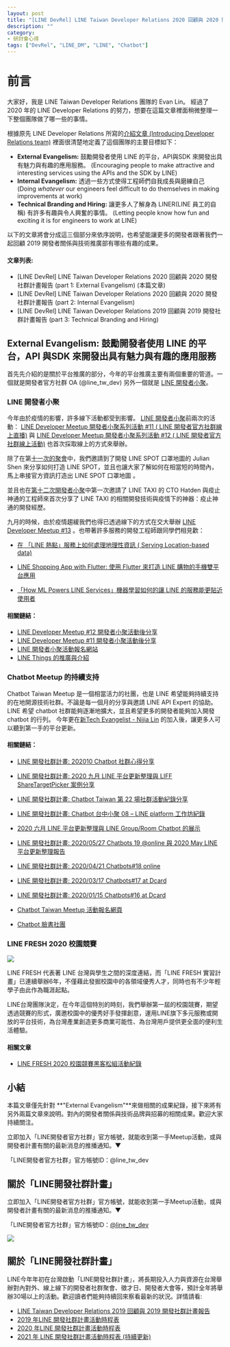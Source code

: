 ```yaml
---
layout: post
title: "[LINE DevRel] LINE Taiwan Developer Relations 2020 回顧與 2020 開發社群計畫報告"
description: ""
category: 
- 研討會心得
tags: ["DevRel", "LINE_DM", "LINE", "Chatbot"]
---
```



# 前言

大家好，我是 LINE Taiwan Developer Relations 團隊的 Evan Lin。 經過了 2020 年的 LINE Developer Relations 的努力，想要在這篇文章裡面稍微整理一下整個團隊做了哪一些的事情。

根據原先 LINE Developer Relations 所寫的[介紹文章 (Introducing Developer Relations team)](https://engineering.linecorp.com/en/blog/introducing-developer-relations-team/) 裡面很清楚地定義了這個團隊的主要目標如下：

- **External Evangelism:** 鼓勵開發者使用 LINE 的平台，API與SDK 來開發出具有魅力與有趣的應用服務。 (Encouraging people to make attractive and interesting services using the APIs and the SDK by LINE) 
- **Internal Evangelism:** 透過一些方式使得工程師們自我成長與磨練自己 (Doing *whatever* our engineers feel difficult to do themselves in making improvements at work)
- **Technical Branding and Hiring:** 讓更多人了解身為 LINER(LINE 員工的自稱) 有許多有趣與令人興奮的事情。 (Letting people know how fun and exciting it is for engineers to work at LINE)

以下的文章將會分成這三個部分來依序說明，也希望能讓更多的開發者跟著我們一起回顧 2019 開發者關係與技術推廣部有哪些有趣的成果。

#### 文章列表:

- [LINE DevRel] LINE Taiwan Developer Relations 2020 回顧與 2020 開發社群計畫報告 (part 1: External Evangelism) (本篇文章)
- [LINE DevRel] LINE Taiwan Developer Relations 2020 回顧與 2020 開發社群計畫報告 (part 2: Internal Evangelism)
- [LINE DevRel] LINE Taiwan Developer Relations 2019 回顧與 2019 開發社群計畫報告 (part 3: Technical Branding and Hiring)

##  **External Evangelism:** 鼓勵開發者使用 LINE 的平台，API 與SDK 來開發出具有魅力與有趣的應用服務

首先先介紹的是關於平台推廣的部分，今年的平台推廣主要有兩個重要的管道。一個就是開發者官方社群 OA (@line_tw_dev) 另外一個就是 [LINE 開發者小聚](https://linegroup.kktix.cc/)。


<script async class="speakerdeck-embed" data-id="ad721201af124c62b35ef111a1a81374" data-ratio="1.77777777777778" src="//speakerdeck.com/assets/embed.js"></script>


### LINE 開發者小聚 

<script async class="speakerdeck-embed" data-slide="18" data-id="ad721201af124c62b35ef111a1a81374" data-ratio="1.77777777777778" src="//speakerdeck.com/assets/embed.js"></script>

今年由於疫情的影響，許多線下活動都受到影響。 [LINE 開發者小聚](https://linegroup.kktix.cc/)前兩次的活動： [LINE Developer Meetup 開發者小聚系列活動 #11 ( LINE 開發者官方社群線上直播)](https://linegroup.kktix.cc/events/20200410) 與 [LINE Developer Meetup 開發者小聚系列活動 #12 ( LINE 開發者官方社群線上活動)](https://linegroup.kktix.cc/events/20200612) 也首次採取線上的方式來舉辦。

除了在第[十一次的聚會](https://engineering.linecorp.com/zh-hant/blog/line-developer-meetup-11/)中，我們邀請到了開發 LINE SPOT 口罩地圖的 Julian Shen 來分享如何打造 LINE SPOT，並且也讓大家了解如何在相當短的時間內，馬上串接官方資訊打造出 LINE SPOT 口罩地圖 。

並且也在[第十二次開發者小聚](https://engineering.linecorp.com/zh-hant/blog/line-developer-meetup-12/)中第一次邀請了 LINE TAXI 的 CTO Hatden 與疫止神通的工程師來首次分享了 LINE TAXI 的相關開發技術與疫情下的神器：疫止神通的開發經歷。 

九月的時候，由於疫情趨緩我們也得已透過線下的方式在交大舉辦 [LINE Developer Meetup #13](https://linegroup.kktix.cc/events/20200918) 。也帶著許多服務的開發工程師跟同學們相見歡：

-  [在 「LINE 熱點」服務上如何處理地理性資訊 ( Serving Location-based data)](https://engineering.linecorp.com/zh-hant/blog/serving-location-based-data/)

-  [LINE Shopping App with Flutter: 使用 Flutter 來打造 LINE 購物的手機雙平台應用](https://engineering.linecorp.com/zh-hant/blog/line-shopping-app-with-flutter/)

-  [「How ML Powers LINE Services」機器學習如何的讓 LINE 的服務能更貼近使用者](https://engineering.linecorp.com/zh-hant/blog/how-ml-powers-line-services/)

#### 相關鏈結：

- [LINE Developer Meetup #12 開發者小聚活動後分享](https://engineering.linecorp.com/zh-hant/blog/line-developer-meetup-12/)
- [LINE Developer Meetup #11 開發者小聚活動後分享](https://engineering.linecorp.com/zh-hant/blog/line-developer-meetup-11/)
-  [LINE 開發者小聚活動報名網站](https://linegroup.kktix.cc/)
- [LINE Things 的推廣與介紹](https://linegroup.kktix.cc/events/20190531-linethings)

### Chatbot  Meetup 的持續支持

<script async class="speakerdeck-embed" data-slide="14" data-id="ad721201af124c62b35ef111a1a81374" data-ratio="1.77777777777778" src="//speakerdeck.com/assets/embed.js"></script>

Chatbot Taiwan Meetup 是一個相當活力的社團，也是 LINE 希望能夠持續支持的在地開源技術社群。不論是每一個月的分享與邀請 LINE API Expert 的協助。 LINE 希望 chatbot 社群能夠逐漸地擴大，並且希望更多的開發者能夠加入開發 chatbot 的行列。 今年更在[新Tech Evangelist - Nijia Lin](https://engineering.linecorp.com/zh-hant/blog/author/nijialin/) 的加入後，讓更多人可以聽到第一手的平台更新。



#### 相關鏈結：

- [LINE 開發社群計畫: 202010 Chatbot 社群心得分享](https://engineering.linecorp.com/zh-hant/blog/line-api-platform-update-202010/)

- [LINE 開發社群計畫: 2020 九月 LINE 平台更新整理與 LIFF ShareTargetPicker 案例分享](https://engineering.linecorp.com/zh-hant/blog/line-api-platform-update-202009/)

- [LINE 開發社群計畫: Chatbot Taiwan 第 22 場社群活動紀錄分享](https://engineering.linecorp.com/zh-hant/blog/line-api-platform-update-202008/)

- [LINE 開發社群計畫: Chatbot 台中小聚 08 – LINE platform 工作坊紀錄](https://engineering.linecorp.com/zh-hant/blog/chatbot-taichung-08-line-workshop/)

- [2020 六月 LINE 平台更新整理與 LINE Group/Room Chatbot 的展示](https://engineering.linecorp.com/zh-hant/blog/2020-june-update/)

- [LINE 開發社群計畫: 2020/05/27 Chatbots 19 @online 與 2020 May LINE 平台更新整理報告](https://engineering.linecorp.com/zh-hant/blog/2020-05-27-chatbots19/)

- [LINE 開發社群計畫: 2020/04/21 Chatbots#18 online](https://engineering.linecorp.com/zh-hant/blog/2020-04-21-chatbots18/)

- [LINE 開發社群計畫: 2020/03/17 Chatbots#17 at Dcard](https://engineering.linecorp.com/zh-hant/blog/2020-03-17-chatbots-17/)

- [LINE 開發社群計畫: 2020/01/15 Chatbots#16 at Dcard](https://engineering.linecorp.com/zh-hant/blog/2020-01-15-chatbots-16/)

- [Chatbot Taiwan Meetup 活動報名網頁](https://chatbots.kktix.cc/)

- [Chatbot 臉書社團](https://www.facebook.com/groups/chatbot.tw/)



### LINE FRESH 2020 校園競賽

![](https://lineofficial.blogimg.jp/tw/imgs/c/3/c339656a-s.jpg)

LINE FRESH 代表著 LINE 台灣與學生之間的深度連結，而「LINE FRESH 實習計畫」已連續舉辦6年，不僅藉此發掘校園中的各領域優秀人才，同時也有不少年輕學子由此作為職涯起點。

LINE台灣團隊決定，在今年這個特別的時刻，我們舉辦第一屆的校園競賽，期望透過競賽的形式，廣邀校園中的優秀好手發揮創意，運用LINE旗下多元服務或開放的平台技術，為台灣產業創造更多商業可能性、為台灣用戶提供更全面的便利生活體驗。

#### 相關文章

- [LINE FRESH 2020 校園競賽黑客松組活動紀錄](https://engineering.linecorp.com/zh-hant/blog/line-fresh-2020-hackathon-final/)


## 小結

本篇文章僅先針對 **"External Evangelism"**來做相關的成果紀錄，接下來將有另外兩篇文章來說明。對內的開發者關係與技術品牌與招募的相關成果。歡迎大家持續關注。



立即加入「LINE開發者官方社群」官方帳號，就能收到第一手Meetup活動，或與開發者計畫有關的最新消息的推播通知。▼

「LINE開發者官方社群」官方帳號ID：@line_tw_dev

## 關於「LINE開發社群計畫」

立即加入「LINE開發者官方社群」官方帳號，就能收到第一手Meetup活動，或與開發者計畫有關的最新消息的推播通知。▼

「LINE開發者官方社群」官方帳號ID：[@line_tw_dev](https://lin.ee/s5RsZHo)

![](http://www.evanlin.com/images/2020/line-tw-dev-qr.png)

## 關於「LINE開發社群計畫」

LINE今年年初在台灣啟動「LINE開發社群計畫」，將長期投入人力與資源在台灣舉辦對內對外、線上線下的開發者社群聚會、徵才日、開發者大會等，預計全年將舉辦30場以上的活動。歡迎讀者們能夠持續回來察看最新的狀況。詳情請看:

- [LINE Taiwan Developer Relations 2019 回顧與 2019 開發社群計畫報告](https://engineering.linecorp.com/zh-hant/blog/line-taiwan-developer-relations-2019/)
- [2019 年LINE 開發社群計畫活動時程表](https://engineering.linecorp.com/zh-hant/blog/line-taiwan-developer-relations-2019-plan/)
- [2020 年LINE 開發社群計畫活動時程表](https://engineering.linecorp.com/zh-hant/blog/2020-line-tw-devrel/)
- [2021 年 LINE 開發社群計畫活動時程表 (持續更新)](https://engineering.linecorp.com/zh-hant/blog/2021-line-tw-devrel/)